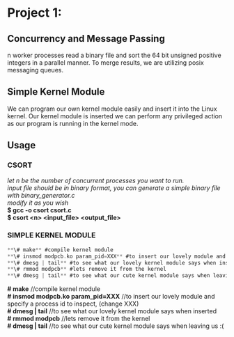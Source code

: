# Project 1: 
## Concurrency and Message Passing

n worker processes read a binary file and sort the 64 bit unsigned positive integers in a parallel manner.
To merge results, we are utilizing posix messaging queues.

## Simple Kernel Module

We can program our own kernel module easily and insert it into the Linux kernel. Our kernel module is inserted we can perform any privileged action as our program is running in the kernel mode.


## Usage

### CSORT
_let n be the number of concurrent processes you want to run._  
_input file should be in binary format, you can generate a simple binary file with binary_generator.c_  
_modify it as you wish_  
**$ gcc -o csort csort.c**  
**$ csort \<n> \<input_file> \<output_file>**  

### SIMPLE KERNEL MODULE
```c
**\# make** #compile kernel module  
**\# insmod modpcb.ko param_pid=XXX** #to insert our lovely module and specify a process id to inspect, (change XXX)   
**\# dmesg | tail** #to see what our lovely kernel module says when inserted  
**\# rmmod modpcb** #lets remove it from the kernel  
**\# dmesg | tail** #to see what our cute kernel module says when leaving us :(  
```
**\# make** //compile kernel module  
**\# insmod modpcb.ko param_pid=XXX** //to insert our lovely module and specify a process id to inspect, (change XXX)   
**\# dmesg | tail** //to see what our lovely kernel module says when inserted  
**\# rmmod modpcb** //lets remove it from the kernel  
**\# dmesg | tail** //to see what our cute kernel module says when leaving us :(  



